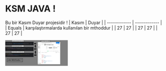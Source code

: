 # KSM JAVA ! 
Bu bir Kasım Duyar projesidir ! 
| Kasım  | Duyar  |
| ------------ | ------------ |
| Equals  | karşılaştırmalarda kullanılan bir mthoddur  |
| 27  | 27  |
| 27  | 27  |
| 27  | 27  |
<p>
<img src="https://github.com/kasimduyar/Jpa-Query-Methodlari/blob/master/images/LikeSonHali.png" width="200"/>
</p>

